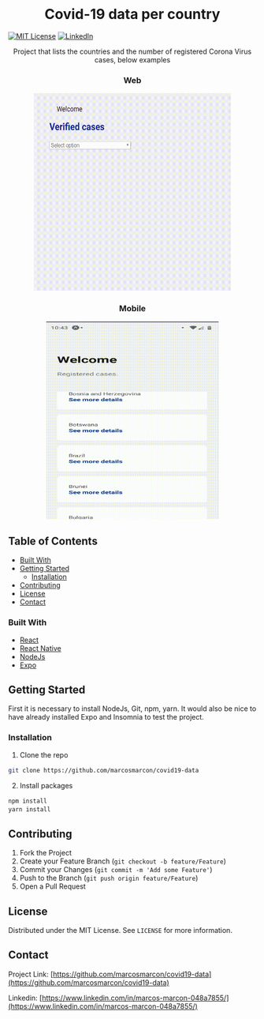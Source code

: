
<!-- PROJECT LOGO -->
<br />


<h1 align="center">
Covid-19 data per country
</h1>

<!-- PROJECT SHIELDS -->
[![MIT License][license-shield]][license-url]
[![LinkedIn][linkedin-shield]][linkedin-url]



  <p align="center">
  Project that lists the countries and the number of registered Corona Virus cases, below examples
  </p>
  
  <h3 align="center">Web</h1>
  <p align="center">
     <a><img src="https://github.com/marcosmarcon/covid19-data/blob/master/record/front.gif"  width="400" height="400" ></a> 
  </p>
  
  
  <h3 align="center">Mobile</h1>
  <p align="center">
     <a><img src="https://github.com/marcosmarcon/covid19-data/blob/master/record/mob.gif" width="350" height="400" ></a> 
  </p>



<!-- TABLE OF CONTENTS -->
## Table of Contents

* [Built With](#built-with)
* [Getting Started](#getting-started)
  * [Installation](#installation)
* [Contributing](#contributing)
* [License](#license)
* [Contact](#contact)



<!-- ABOUT THE PROJECT -->

### Built With
* [React](https://reactjs.org/)
* [React Native](https://reactnative.dev/)
* [NodeJs](https://nodejs.org/en/)
* [Expo](https://expo.io/)



<!-- GETTING STARTED -->
## Getting Started

First it is necessary to install NodeJs, Git, npm, yarn.
It would also be nice to have already installed Expo and Insomnia to test the project.


### Installation

1. Clone the repo
```sh
git clone https://github.com/marcosmarcon/covid19-data
```
2. Install packages
```sh
npm install
yarn install
```



<!-- CONTRIBUTING -->
## Contributing

1. Fork the Project
2. Create your Feature Branch (`git checkout -b feature/Feature`)
3. Commit your Changes (`git commit -m 'Add some Feature'`)
4. Push to the Branch (`git push origin feature/Feature`)
5. Open a Pull Request


<!-- LICENSE -->
## License
Distributed under the MIT License. See `LICENSE` for more information.

<!-- CONTACT -->
## Contact
Project Link: [https://github.com/marcosmarcon/covid19-data](https://github.com/marcosmarcon/covid19-data)

Linkedin: [https://www.linkedin.com/in/marcos-marcon-048a7855/](https://www.linkedin.com/in/marcos-marcon-048a7855/)

<!-- MARKDOWN LINKS & IMAGES -->
<!-- https://www.markdownguide.org/basic-syntax/#reference-style-links -->
[license-shield]: https://img.shields.io/badge/License-MIT-blue.svg
[license-url]: https://opensource.org/licenses/MIT
[linkedin-shield]: https://img.shields.io/badge/-LinkedIn-black.svg?style=flat-square&logo=linkedin&colorB=555
[linkedin-url]: linkedin.com/in/marcos-marcon-048a7855

